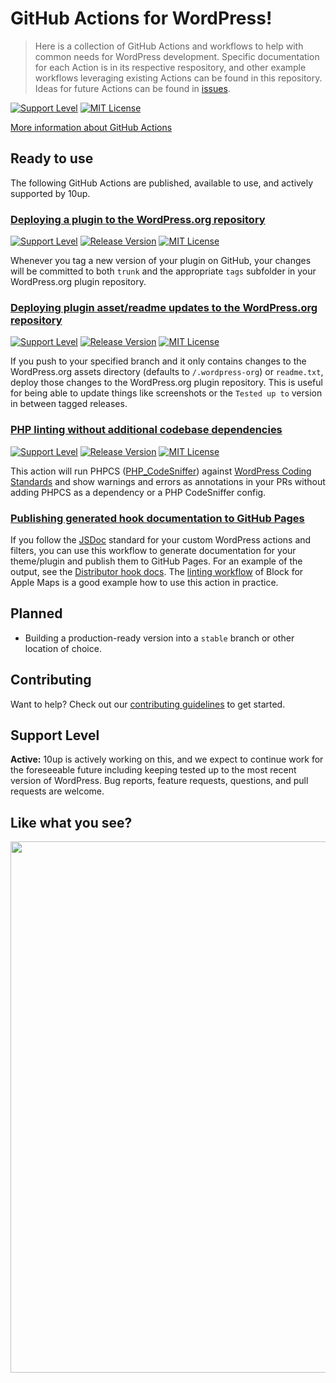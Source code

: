 # GitHub Actions for WordPress!

> Here is a collection of GitHub Actions and workflows to help with common needs for WordPress development. Specific documentation for each Action is in its respective respository, and other example workflows leveraging existing Actions can be found in this repository. Ideas for future Actions can be found in [issues](https://github.com/10up/actions-wordpress/issues).

[![Support Level](https://img.shields.io/badge/support-active-green.svg)](#support-level) [![MIT License](https://img.shields.io/github/license/10up/actions-wordpress.svg)](https://github.com/10up/actions-wordpress/blob/master/LICENSE)

[More information about GitHub Actions](https://github.com/features/actions/)

## Ready to use

The following GitHub Actions are published,  available to use, and actively supported by 10up.

### [Deploying a plugin to the WordPress.org repository](https://github.com/10up/action-wordpress-plugin-deploy)

[![Support Level](https://img.shields.io/badge/support-active-green.svg)](https://github.com/10up/action-wordpress-plugin-deploy/blob/develop/README.md#support-level) [![Release Version](https://img.shields.io/github/release/10up/action-wordpress-plugin-deploy.svg)](https://github.com/10up/action-wordpress-plugin-deploy/releases/latest) [![MIT License](https://img.shields.io/github/license/10up/action-wordpress-plugin-deploy.svg)](https://github.com/10up/action-wordpress-plugin-deploy/blob/develop/LICENSE)

Whenever you tag a new version of your plugin on GitHub, your changes will be committed to both `trunk` and the appropriate `tags` subfolder in your WordPress.org plugin repository.

### [Deploying plugin asset/readme updates to the WordPress.org repository](https://github.com/10up/action-wordpress-plugin-asset-update)

[![Support Level](https://img.shields.io/badge/support-active-green.svg)](https://github.com/10up/action-wordpress-plugin-asset-update/blob/develop/README.md#support-level) [![Release Version](https://img.shields.io/github/release/10up/action-wordpress-plugin-asset-update.svg)](https://github.com/10up/action-wordpress-plugin-asset-update/releases/latest) [![MIT License](https://img.shields.io/github/license/10up/action-wordpress-plugin-asset-update.svg)](https://github.com/10up/action-wordpress-plugin-asset-update/blob/develop/LICENSE)

If you push to your specified branch and it only contains changes to the WordPress.org assets directory (defaults to `/.wordpress-org`) or `readme.txt`, deploy those changes to the WordPress.org plugin repository. This is useful for being able to update things like screenshots or the `Tested up to` version in between tagged releases.

### [PHP linting without additional codebase dependencies](https://github.com/10up/wpcs-action)

[![Support Level](https://img.shields.io/badge/support-active-green.svg)](https://github.com/10up/wpcs-action/blob/develop/README.md#support-level) [![Release Version](https://img.shields.io/github/release/10up/wpcs-action.svg)](https://github.com/10up/wpcs-action/releases/latest) [![MIT License](https://img.shields.io/github/license/10up/wpcs-action.svg)](https://github.com/10up/wpcs-action/blob/develop/LICENSE)

This action will run PHPCS ([PHP_CodeSniffer](https://github.com/squizlabs/PHP_CodeSniffer)) against [WordPress Coding Standards](https://github.com/WordPress/WordPress-Coding-Standards) and show warnings and errors as annotations in your PRs without adding PHPCS as a dependency or a PHP CodeSniffer config.

### [Publishing generated hook documentation to GitHub Pages](hookdocs-workflow.md)

If you follow the [JSDoc](https://jsdoc.app/) standard for your custom WordPress actions and filters, you can use this workflow to generate documentation for your theme/plugin and publish them to GitHub Pages. For an example of the output, see the [Distributor hook docs](https://10up.github.io/distributor/). The [linting workflow](https://github.com/10up/maps-block-apple/blob/develop/.github/workflows/linting.yml) of Block for Apple Maps is a good example how to use this action in practice.

## Planned

* Building a production-ready version into a `stable` branch or other location of choice.

## Contributing

Want to help? Check out our [contributing guidelines](CONTRIBUTING.md) to get started.

## Support Level

**Active:** 10up is actively working on this, and we expect to continue work for the foreseeable future including keeping tested up to the most recent version of WordPress.  Bug reports, feature requests, questions, and pull requests are welcome.

## Like what you see?

<p align="center">
<a href="http://10up.com/contact/"><img src="https://10up.com/uploads/2016/10/10up-Github-Banner.png" width="850"></a>
</p>

